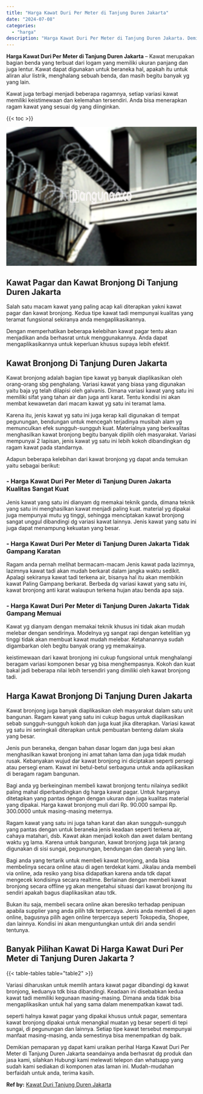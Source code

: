 ```yaml
---
title: "Harga Kawat Duri Per Meter di Tanjung Duren Jakarta"
date: "2024-07-08"
categories: 
  - "harga"
description: "Harga Kawat Duri Per Meter di Tanjung Duren Jakarta. Demikian pemaparan yg dapat kami uraikan perihal Harga Kawat Duri Per Meter di Tanjung Duren Jakarta sea..."
---
```


**Harga Kawat Duri Per Meter di Tanjung Duren Jakarta** – Kawat merupakan bagian benda yang terbuat dari logam yang memiliki ukuran panjang dan juga lentur. Kawat dapat digunakan untuk beraneka hal, apakah itu untuk aliran alur listrik, menghalang sebuah benda, dan masih begitu banyak yg yang lain.

Kawat juga terbagi menjadi beberapa ragamnya, setiap variasi kawat memiliki keistimewaan dan kelemahan tersendiri. Anda bisa menerapkan ragam kawat yang sesuai dg yang diinginkan.

{{< toc >}}

![Harga Kawat Duri Per Meter di Tanjung Duren Jakarta](/images/jual-kawat-murah29.png)

## Kawat Pagar dan Kawat Bronjong Di Tanjung Duren Jakarta

Salah satu macam kawat yang paling acap kali diterapkan yakni kawat pagar dan kawat bronjong. Kedua tipe kawat tadi mempunyai kualitas yang teramat fungsional sekiranya anda mengaplikasikannya.

Dengan memperhatikan beberapa kelebihan kawat pagar tentu akan menjadikan anda berhasrat untuk menggunakannya. Anda dapat mengaplikasikannya untuk keperluan khusus supaya lebih efektif.

## Kawat Bronjong Di Tanjung Duren Jakarta

Kawat bronjong adalah bagian tipe kawat yg banyak diaplikasikan oleh orang-orang sbg penghalang. Variasi kawat yang biasa yang digunakan yaitu baja yg telah dilapisi oleh galvanis. Dimana variasi kawat yang satu ini memiliki sifat yang tahan air dan juga anti karat. Tentu kondisi ini akan membat kewawetan dari macam kawat yg satu ini teramat lama.

Karena itu, jenis kawat yg satu ini juga kerap kali digunakan di tempat pegunungan, bendungan untuk mencegah terjadinya musibah alam yg memunculkan efek sungguh-sungguh kuat. Materialnya yang berkwalitas menghasilkan kawat bronjong begitu banyak dipilih oleh masyarakat. Variasi mempunyai 2 lapisan, jenis kawat yg satu ini lebih kokoh dibandingkan dg ragam kawat pada standarnya.

Adapun beberapa kelebihan dari kawat bronjong yg dapat anda temukan yaitu sebagai berikut:

### \- Harga Kawat Duri Per Meter di Tanjung Duren Jakarta Kualitas Sangat Kuat

Jenis kawat yang satu ini dianyam dg memakai teknik ganda, dimana teknik yang satu ini menghasilkan kawat menjadi paling kuat. material yg dipakai juga mempunyai mutu yg tinggi, sehingga menciptakan kawat bronjong sangat unggul dibandingi dg variasi kawat lainnya. Jenis kawat yang satu ini juga dapat menampung kekuatan yang besar.

### \- Harga Kawat Duri Per Meter di Tanjung Duren Jakarta Tidak Gampang Karatan

Ragam anda pernah melihat bermacam-macam Jenis kawat pada lazimnya, lazimnya kawat tadi akan mudah berkarat dalam jangka waktu sedikit. Apalagi sekiranya kawat tadi terkena air, bisanya hal itu akan membikin kawat Paling Gampang berkarat. Berbeda dg variasi kawat yang satu ini, kawat bronjong anti karat walaupun terkena hujan atau benda apa saja.

### \- Harga Kawat Duri Per Meter di Tanjung Duren Jakarta Tidak Gampang Memuai

Kawat yg dianyam dengan memakai teknik khusus ini tidak akan mudah melebar dengan sendirinya. Modelnya yg sangat rapi dengan ketelitian yg tinggi tidak akan membuat kawat mudah melebar. Ketahanannya sudah digambarkan oleh begitu banyak orang yg memakainya.

keistimewaan dari kawat bronjong ini cukup fungsional untuk menghalangi beragam variasi komponen besar yg bisa menghempasnya. Kokoh dan kuat bakal jadi beberapa nilai lebih tersendiri yang dimiliki oleh kawat bronjong tadi.

## Harga Kawat Bronjong Di Tanjung Duren Jakarta

Kawat bronjong juga banyak diaplikasikan oleh masyarakat dalam satu unit bangunan. Ragam kawat yang satu ini cukup bagus untuk diaplikasikan sebab sungguh-sungguh kokoh dan juga kuat jika diterapkan. Variasi kawat yg satu ini seringkali diterapkan untuk pembuatan benteng dalam skala yang besar.

Jenis pun beraneka, dengan bahan dasar logam dan juga besi akan menghasilkan kawat bronjong ini amat tahan lama dan juga tidak mudah rusak. Kebanyakan wujud dar kawat bronjong ini diciptakan seperti persegi atau persegi enam. Kawat ini betul-betul serbaguna untuk anda aplikasikan di beragam ragam bangunan.

Bagi anda yg berkeinginan membeli kawat bronjong tentu nilainya sedikit paling mahal diperbandingkan dg harga kawat pagar. Untuk harganya ditetapkan yang pantas dengan dengan ukuran dan juga kualitas material yang dipakai. Harga kawat bronjong muli dari Rp. 90.000 sampai Rp. 300.0000 untuk masing-masing meternya.

Ragam kawat yang satu ini juga tahan karat dan akan sungguh-sungguh yang pantas dengan untuk beraneka jenis keadaan seperti terkena air, cahaya matahari, dsb. Kawat akan menjadi kokoh dan awet dalam bentang waktu yg lama. Karena untuk bangunan, kawat bronjong juga tak jarang digunakan di sisi sungai, pegunungan, bendungan dan daerah yang lain.

Bagi anda yang tertarik untuk membeli kawat bronjong, anda bisa membelinya secara online atau di agen terdekat kami. Jikalau anda membeli via online, ada resiko yang bisa didapatkan karena anda tdk dapat mengecek kondisinya secara realtime. Berlainan dengan membeli kawat bronjong secara offline yg akan mengetahui situasi dari kawat bronjong itu sendiri apakah bagus diaplikasikan atau tdk.

Bukan itu saja, membeli secara online akan beresiko terhadap penipuan apabila supplier yang anda pilih tdk terpercaya. Jenis anda membeli di agen online, bagusnya pilih agen online terpercaya seperti Tokopedia, Shopee, dan lainnya. Kondisi ini akan menguntungkan untuk diri anda sendiri tentunya.

## Banyak Pilihan Kawat Di Harga Kawat Duri Per Meter di Tanjung Duren Jakarta ?

{{< table-tables table="table2" >}}

Variasi diharuskan untuk memlih antara kawat pagar dibandingi dg kawat bronjong, keduanya tdk bisa dibandingi. Keadaan ini disebabkan kedua kawat tadi memiliki kegunaan masing-masing. Dimana anda tidak bisa mengaplikasikan untuk hal yang sama dalam menempatkan kawat tadi.

seperti halnya kawat pagar yang dipakai khusus untuk pagar, sementara kawat bronjong dipakai untuk menangkal muatan yg besar seperti di tepi sungai, di pegunungan dan lainnya. Setiap tipe kawat tersebut mempunyai manfaat masing-masing, anda semestinya bisa menempatkan dg baik.

Demikian pemaparan yg dapat kami uraikan perihal Harga Kawat Duri Per Meter di Tanjung Duren Jakarta seandainya anda berhasrat dg produk dan jasa kami, silahkan Hubungi kami melewati telepon dan whatsapp yang sudah kami sediakan di komponen atas laman ini. Mudah-mudahan berfaidah untuk anda, terima kasih.

**Ref by:** [Kawat Duri Tanjung Duren Jakarta](https://id.wikipedia.org/wiki/Kawat)
